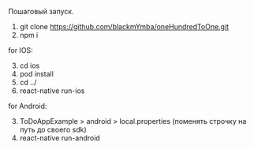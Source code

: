 Пошаговый запуск.

1. git clone https://github.com/blackmYmba/oneHundredToOne.git
2. npm i

for IOS:

3. cd ios
4. pod install
5. cd ../
6. react-native run-ios

for Android:

3. ToDoAppExample > android > local.properties (поменять строчку на путь до своего sdk)
4. react-native run-android
